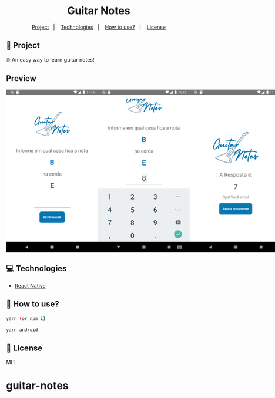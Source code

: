 <h1 align="center">
  Guitar Notes
</h1>

<p align="center">
  <a href="#rocket-project">Project</a>&nbsp;&nbsp;&nbsp;|&nbsp;&nbsp;&nbsp;
  <a href="#computer-technologies">Technologies</a>&nbsp;&nbsp;&nbsp;|&nbsp;&nbsp;&nbsp;
  <a href="#thinking-how-to-use">How to use?</a>&nbsp;&nbsp;&nbsp;|&nbsp;&nbsp;&nbsp;
  <a href="#memo-license">License</a>
</p>

## :rocket: Project

:globe_with_meridians:
An easy way to learn guitar notes!

## Preview

<div style="display: flex">
<img src="./.github/mobile1.jpg" width="250" />
<img src="./.github/mobile2.jpg" width="250" />
<img src="./.github/mobile3.jpg" width="250" />
</div>

## :computer: Technologies

- [React Native](https://facebook.github.io/react-native/)

## :thinking: How to use?

```sh
yarn (or npm i)
```

```sh
yarn android
```

## :memo: License

MIT

# guitar-notes
